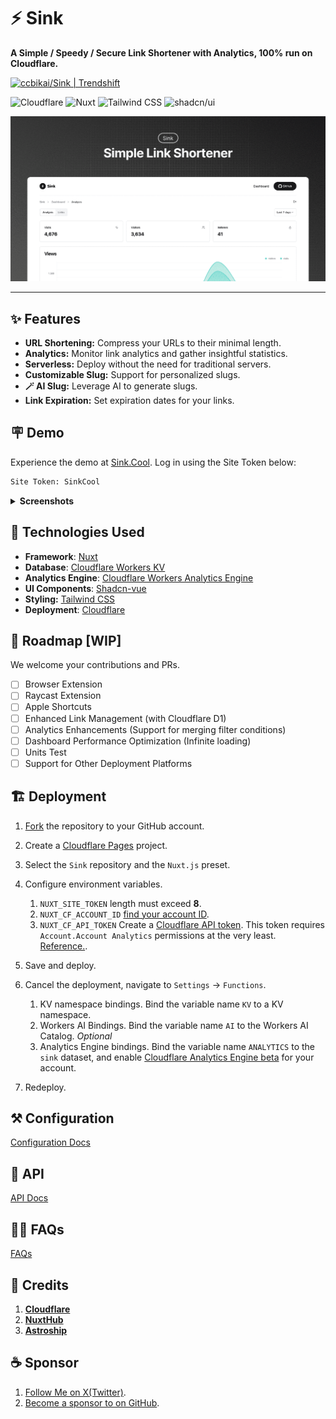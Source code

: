 # ⚡ Sink

**A Simple / Speedy / Secure Link Shortener with Analytics, 100% run on Cloudflare.**

<a href="https://trendshift.io/repositories/10421" target="_blank"><img src="https://trendshift.io/api/badge/repositories/10421" alt="ccbikai/Sink | Trendshift" style="width: 250px; height: 55px;" width="250" height="55"/></a>

![Cloudflare](https://img.shields.io/badge/Cloudflare-F69652?style=flat&logo=cloudflare&logoColor=white)
![Nuxt](https://img.shields.io/badge/Nuxt-00DC82?style=flat&logo=nuxtdotjs&logoColor=white)
![Tailwind CSS](https://img.shields.io/badge/Tailwind%20CSS-06B6D4?style=flat&logo=tailwindcss&logoColor=white)
![shadcn/ui](https://img.shields.io/badge/shadcn/ui-000000?style=flat&logo=shadcnui&logoColor=white)

![Hero](./public/image.png)

----

## ✨ Features

- **URL Shortening:** Compress your URLs to their minimal length.
- **Analytics:** Monitor link analytics and gather insightful statistics.
- **Serverless:** Deploy without the need for traditional servers.
- **Customizable Slug:** Support for personalized slugs.
- **🪄 AI Slug:** Leverage AI to generate slugs.
- **Link Expiration:** Set expiration dates for your links.

## 🪧 Demo

Experience the demo at [Sink.Cool](https://sink.cool/dashboard). Log in using the Site Token below:

```txt
Site Token: SinkCool
```

<details>
  <summary><b>Screenshots</b></summary>
  <img alt="Analytics" src="./docs/images/sink.cool_dashboard.png"/>
  <img alt="Links" src="./docs/images/sink.cool_dashboard_links.png"/>
  <img alt="Link Analytics" src="./docs/images/sink.cool_dashboard_link_slug.png"/>
</details>

## 🧱 Technologies Used

- **Framework**: [Nuxt](https://nuxt.com/)
- **Database**: [Cloudflare Workers KV](https://developers.cloudflare.com/kv/)
- **Analytics Engine**: [Cloudflare Workers Analytics Engine](https://developers.cloudflare.com/analytics/)
- **UI Components**: [Shadcn-vue](https://www.shadcn-vue.com/)
- **Styling:** [Tailwind CSS](https://tailwindcss.com/)
- **Deployment**: [Cloudflare](https://www.cloudflare.com/)

## 🚗 Roadmap [WIP]

We welcome your contributions and PRs.

- [ ] Browser Extension
- [ ] Raycast Extension
- [ ] Apple Shortcuts
- [ ] Enhanced Link Management (with Cloudflare D1)
- [ ] Analytics Enhancements (Support for merging filter conditions)
- [ ] Dashboard Performance Optimization (Infinite loading)
- [ ] Units Test
- [ ] Support for Other Deployment Platforms

## 🏗️ Deployment

1. [Fork](https://github.com/ccbikai/Sink/fork) the repository to your GitHub account.
2. Create a [Cloudflare Pages](https://developers.cloudflare.com/pages/) project.
3. Select the `Sink` repository and the `Nuxt.js` preset.
4. Configure environment variables.
   1. `NUXT_SITE_TOKEN` length must exceed **8**.
   2. `NUXT_CF_ACCOUNT_ID` [find your account ID](https://developers.cloudflare.com/fundamentals/setup/find-account-and-zone-ids/).
   3. `NUXT_CF_API_TOKEN` Create a [Cloudflare API token](https://developers.cloudflare.com/fundamentals/api/get-started/create-token/). This token requires `Account.Account Analytics` permissions at the very least. [Reference.](https://developers.cloudflare.com/analytics/analytics-engine/sql-api/#authentication).

5. Save and deploy.
6. Cancel the deployment, navigate to `Settings` -> `Functions`.
   1. KV namespace bindings. Bind the variable name `KV` to a KV namespace.
   2. Workers AI Bindings. Bind the variable name `AI` to the Workers AI Catalog. _Optional_
   3. Analytics Engine bindings. Bind the variable name `ANALYTICS` to the `sink` dataset, and enable [Cloudflare Analytics Engine beta](https://developers.cloudflare.com/analytics/analytics-engine/get-started/) for your account.
7. Redeploy.

## ⚒️ Configuration

[Configuration Docs](./docs/configuration.md)

## 🔌 API

[API Docs](./docs/api.md)

## 🙋🏻 FAQs

[FAQs](./docs/faqs.md)

## 💖 Credits

1. [**Cloudflare**](https://www.cloudflare.com/)
2. [**NuxtHub**](https://hub.nuxt.com/)
3. [**Astroship**](https://astroship.web3templates.com/)

## ☕ Sponsor

1. [Follow Me on X(Twitter)](https://x.com/ccbikai).
2. [Become a sponsor to on GitHub](https://github.com/sponsors/ccbikai).
